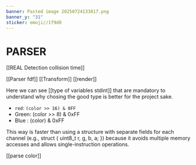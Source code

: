 ```yaml
---
banner: Pasted image 20250724133817.png
banner_y: "31"
sticker: emoji//1f9d0
---
```

# PARSER

[[REAL Detection collision time]]

[[Parser fdf]]
[[Transform]]
[[render]]

Here we can see [[type of variables stdint]] that are mandatory to understand why chosing the good type is better for the project sake. 
- `red`: `(color >> 16) & 0FF`
- Green: (color >> 8) & 0xFF
- Blue : (color) & 0xFF

This way is faster than using a structure with separate fields for each channel (e.g., struct { uint8_t r, g, b, a; }) because it avoids multiple memory accesses and allows single-instruction operations.

[[parse color]]
